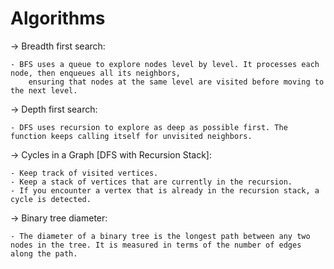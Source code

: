 # Algorithms

-> Breadth first search:

	- BFS uses a queue to explore nodes level by level. It processes each node, then enqueues all its neighbors,
		ensuring that nodes at the same level are visited before moving to the next level.
		
		
-> Depth first search:


	- DFS uses recursion to explore as deep as possible first. The function keeps calling itself for unvisited neighbors.


-> Cycles in a Graph [DFS with Recursion Stack]:


	- Keep track of visited vertices.
	- Keep a stack of vertices that are currently in the recursion.
	- If you encounter a vertex that is already in the recursion stack, a cycle is detected.


-> Binary tree diameter:


	- The diameter of a binary tree is the longest path between any two nodes in the tree. It is measured in terms of the number of edges along the path.
